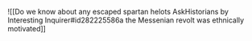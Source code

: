 ![[Do we know about any escaped spartan helots  AskHistorians by Interesting Inquirer#id282225586a the Messenian revolt was ethnically motivated]]

